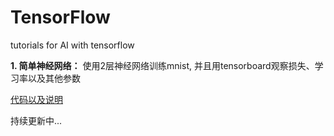 # TensorFlow
tutorials for AI with tensorflow

**1. 简单神经网络：** 使用2层神经网络训练mnist, 并且用tensorboard观察损失、学习率以及其他参数

[代码以及说明](https://github.com/figure-it-out/TensorFlow/tree/master/mnist)


持续更新中...



